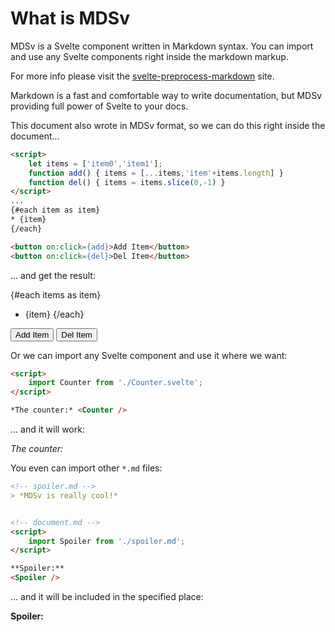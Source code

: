 <script>
    import Counter from './../../../../exlibris/Counter.svelte';
    import Spoiler from './../../../../exlibris/spoiler.md';
     let items = ['item0','item1'];
    function add() { items = [...items,'item'+items.length] }
    function del() { items = items.slice(0,-1) }
</script>

# What is MDSv

MDSv is a Svelte component written in Markdown syntax. You can import and use any Svelte components right inside the markdown markup. 

For more info please visit the [svelte-preprocess-markdown](https://alexxnb.github.io/svelte-preprocess-markdown/) site.

Markdown is a fast and comfortable way to write documentation, but MDSv providing full power of Svelte to your docs. 

This document also wrote in MDSv format, so we can do this right inside the document...

```html
<script>
    let items = ['item0','item1'];
    function add() { items = [...items,'item'+items.length] }
    function del() { items = items.slice(0,-1) }
</script>
...
{#each item as item}
* {item}
{/each}

<button on:click={add}>Add Item</button>
<button on:click={del}>Del Item</button>
```

... and get the result:

{#each items as item}
* {item}
{/each}

<button on:click={add}>Add Item</button>
<button on:click={del}>Del Item</button>

Or we can import any Svelte component and use it where we want:

```markdown
<script>
    import Counter from './Counter.svelte';
</script>

*The counter:* <Counter /> 
```

... and it will work:

*The counter:* <Counter /> 

You even can import other `*.md` files:

```markdown
<!-- spoiler.md -->
> *MDSv is really cool!*


<!-- document.md -->
<script>
    import Spoiler from './spoiler.md';
</script>

**Spoiler:**
<Spoiler />
```

... and it will be included in the specified place:

**Spoiler:**
<Spoiler />